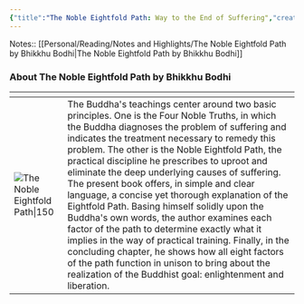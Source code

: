 ```yaml
---
{"title":"The Noble Eightfold Path: Way to the End of Suffering","created":"2021-06-30T00:00:00+06:00","updated":"2023-01-03T21:48:17+06:00","read_at":["2021-08-30T00:00:00+06:00"],"read_count":1,"authors":["Bhikkhu Bodhi"],"isbn10":"192870607X","status":"Read","rating":5,"dg-publish":true,"cover":"https://books.google.com/books/content?id=--vzVMVPHJMC&printsec=frontcover&img=1&zoom=1&edge=curl&source=gbs_api","tags":["buddhism","religion"],"permalink":"/personal/reading/books/read/the-noble-eightfold-path-by-bhikkhu-bodhi/","dgPassFrontmatter":true}
---
```



Notes:: [[Personal/Reading/Notes and Highlights/The Noble Eightfold Path by Bhikkhu Bodhi\|The Noble Eightfold Path by Bhikkhu Bodhi]]

### About The Noble Eightfold Path by Bhikkhu Bodhi
| <!-- -->    | <!-- -->    |
|-------------|-------------|
| ![The Noble Eightfold Path\|150](https://books.google.com/books/content?id=--vzVMVPHJMC&printsec=frontcover&img=1&zoom=1&edge=curl&source=gbs_api)         | The Buddha's teachings center around two basic principles. One is the Four Noble Truths, in which the Buddha diagnoses the problem of suffering and indicates the treatment necessary to remedy this problem. The other is the Noble Eightfold Path, the practical discipline he prescribes to uproot and eliminate the deep underlying causes of suffering. The present book offers, in simple and clear language, a concise yet thorough explanation of the Eightfold Path. Basing himself solidly upon the Buddha's own words, the author examines each factor of the path to determine exactly what it implies in the way of practical training. Finally, in the concluding chapter, he shows how all eight factors of the path function in unison to bring about the realization of the Buddhist goal: enlightenment and liberation.         |
